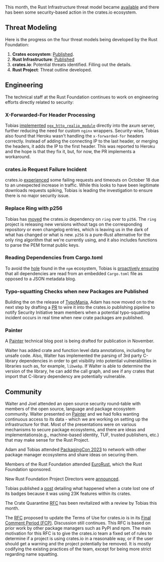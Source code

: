 This month, the Rust Infrastructure threat model became [available]() and there has been some security-based action in the crates.io ecosystem.

## Threat Modeling

Here is the progress on the four threat models being developed by the Rust Foundation:

1. **Crates ecosystem**: [Published](https://drive.google.com/file/d/1YxpJ0W5eqat2Y3ZfbdwKm_AoNhX3hIj_/).
2. **Rust Infrastructure**: [Published]()
3. **crates.io**: Potential threats identified. Filling out the details.
4. **Rust Project**: Threat outline developed.

## Engineering

The technical staff at the Rust Foundation continues to work on engineering efforts directly related to security:

### X-Forwarded-For Header Processing

Tobias [implemented](https://github.com/rust-lang/crates.io/pull/7359) [`ngx_http_realip_module`](http://nginx.org/en/docs/http/ngx_http_realip_module.html) directly into the axum server, further reducing the need for custom `nginx` wrappers. Security-wise, Tobias also found that Heroku wasn't handling the `x-forwarded-for` headers correctly. Instead of adding the connecting IP to the last header, or merging the headers, it adds the IP to the first header. This was reported to Heroku and the hope is that they fix it, but, for now, the PR implements a workaround.

### crates.io Request Failure Incident

crates.io [experienced](https://status.crates.io/incidents/fsrmr4bk8trw) some failing requests and timeouts on October 18 due to an unexpected increase in traffic. While this looks to have been legitimate downloads requests spiking, Tobias is leading the investigation to ensure there is no major security issue.

### Replace Ring with p256

Tobias has [moved](https://github.com/rust-lang/crates.io/pull/7252) the crates.io dependency on `ring` over to `p256`. The `ring` project is releasing new versions without tags on the corresponding repository or even changelog entries, which is leaving us in the dark of what has changed or what is new. `p256` is a pure-Rust alternative for the only ring algorithm that we're currently using, and it also includes functions to parse the PEM format public keys.

### Reading Dependencies from Cargo.toml

To avoid the [hole](https://blog.vlt.sh/blog/the-massive-hole-in-the-npm-ecosystem) found in the `npm` ecosystem, Tobias is [proactively ensuring](https://github.com/rust-lang/crates.io/pull/7238) that all dependencies are read from an embedded `Cargo.toml` file as opposed to a JSON metadata blog.


### Typo-squatting Checks when new Packages are Published

Building the on the release of [TypoMania](https://github.com/rustfoundation/typomania), Adam has now moved on to the next step by drafting a [PR](https://github.com/rust-lang/crates.io/pull/7206) to wire it into the crates.io publishing pipeline to notify Security Initiative team members when a potential typo-squatting incident occurs in real time when new crate packages are published.

### Painter

A [Painter](https://github.com/rustfoundation/painter) technical blog post is being drafted for publication in November. 

Walter has added crate and function level data annotations, including for unsafe code. Also, Walter has implemented the parsing of 3rd party C-library dependencies in order to get visibility into potential vulnerabilities in libraries such as, for example, `libwebp`. If Walter is able to determine the version of the library, he can add the call graph, and see if any crates that import that C-library dependency are potentially vulnerable.

## Community

Walter and Joel attended an open source security round-table with members of the open source, language and package ecosystem community. Walter presented on [Painter](https://github.com/rustfoundation/painter) and we had folks wanting continuous access to its data - which we are working on setting up the infrastructure for that. Most of the presentations were on various mechanisms to secure package ecosystems, and there are ideas and implementations(e.g., machine-based identity, TUF, trusted publishers, etc.) that may make sense for the Rust Project.

Adam and Tobias attended [PackagingCon 2023](https://packaging-con.org/) to network with other package manager ecosystems and share ideas on securing them.

Members of the Rust Foundation attended [EuroRust](https://eurorust.eu/2023/), which the Rust Foundation sponsored. 

New Rust Foundation Project Directors were [announced](https://blog.rust-lang.org/2023/10/19/announcing-the-new-rust-project-directors.html).

Tobias published a [post](https://blog.rust-lang.org/2023/10/26/broken-badges-and-23k-keywords.html) detailing what happened when a crate lost one of its badges because it was using 23K features within its crates.

The Crate Quarantine [RFC](https://github.com/rust-lang/rfcs/pull/3464) has been revitalized with a review by Tobias this month.

The [RFC](https://github.com/rust-lang/rfcs/pull/3463) proposed to update the Terms of Use for crates.io is in its [Final Comment Period (FCP)](https://blog.rust-lang.org/2023/09/22/crates-io-usage-policy-rfc.html). Discussion still continues. This RFC is based on prior work by other package managers such as PyPI and npm. The main motivation for this RFC is to give the crates.io team a fixed set of rules to determine if a project is using crates.io in a reasonable way, or if the user should get a warning and the project potentially be removed. It is mostly codifying the existing practices of the team, except for being more strict regarding name squatting.
